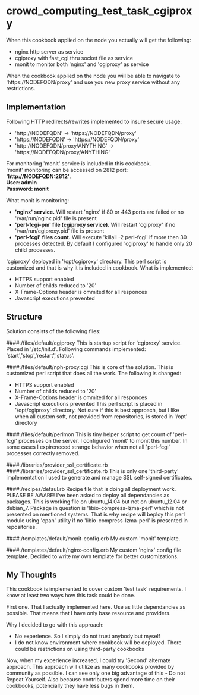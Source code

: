 crowd_computing_test_task_cgiproxy
==========================
When this cookbook applied on the node you actually will get the following:
 - nginx http server as service
 - cgiproxy with fast_cgi thru socket file as service
 - monit to monitor both 'nginx' and 'cgiproxy' as service

When the cookbook applied on the node you will be able to navigate to 'https://NODEFQDN/proxy' and use you new proxy service without any restrictions.

Implementation
--------------
Following HTTP redirects/rewrites implemented to insure secure usage:
- 'http://NODEFQDN' -> 'https://NODEFQDN/proxy'
- 'https://NODEFQDN' -> 'https://NODEFQDN/proxy'
- 'http://NODEFQDN/proxy/ANYTHING' -> 'https://NODEFQDN/proxy/ANYTHING'

For monitoring 'monit' service is included in this cookbook.  
'monit' monitoring can be accessed on 2812 port: **'http://NODEFQDN:2812'**.  
**User: admin**  
**Password: monit** 

What monit is monitoring:
+ **'nginx' service.** Will restart 'nginx' if 80 or 443 ports are failed or no '/var/run/nginx.pid' file is present
+ **'perl-fcgi-pm' file (cgiproxy service).** Will restart 'cgiproxy' if no '/var/run/cgiproxy.pid' file is present
+ **'perl-fcgi' files count.** Will execute 'killall -2 perl-fcgi' if more then 30 processes detected. By default I configured 'cgiproxy' to handle only 20 child processes.


'cgiproxy' deployed in '/opt/cgiproxy' directory. This perl script is customized and that is why it is included in cookbook.
What is implemented:
- HTTPS support enabled
- Number of childs reduced to '20'
- X-Frame-Options header is ommited for all responces
- Javascript executions prevented

Structure
---------
Solution consists of the following files:

####./files/default/cgiproxy
This is startup script for 'cgiproxy' service. Placed in '/etc/init.d'. Following commands implemented: 'start','stop','restart','status'.

####./files/default/nph-proxy.cgi
This is core of the solution. This is customized perl script that does all the work.
The following is changed:
- HTTPS support enabled
- Number of childs reduced to '20'
- X-Frame-Options header is ommited for all responces
- Javascript executions prevented
This perl script is placed in '/opt/cgiproxy' directory. Not sure if this is best approach, but I like when all custom soft, not provided from repositories, is stored in '/opt' directory
    
####./files/default/perlmon
This is tiny helper script to get count of 'perl-fcgi' processes on the server. I configured 'monit' to monit this number. In some cases I expireneced strange behavior when not all 'perl-fcgi' processes correctly removed.
    
####./libraries/provider_ssl_certificate.rb
####./libraries/provider_ssl_certificate.rb
This is only one 'third-party' implementation I used to generate and manage SSL self-signed certificates.
    
####./recipes/defaul.rb
Recipe file that is doing all deployment work. PLEASE BE AWARE! I've been asked to deploy all dependancies as packages. This is working file on ubuntu_14.04 but not on ubuntu_12.04 or debian_7. Package in question is 'libio-compress-lzma-perl' which is not presented on mentioned systems. That is why recipe will beploy this perl module using 'cpan' utility if no 'libio-compress-lzma-perl' is presented in repositories.

####./templates/default/monit-config.erb
My custom 'monit' template.

####./templates/default/nginx-config.erb
My custom 'nginx' config file template. Decided to write my own template for better customizations.

My Thoughts
-----------
This cookbook is implemented to cover custom 'test task' requirements.
I know at least two ways how this task could be done.

First one. That I actually implemented here. Use as little dependancies as possible. That means that I have only base resource and providers.

Why I decided to go with this approach:
+ No experience. So I simply do not trust anybody but myself
+ I do not know environment where cookbook will be deployed. There could be restrictions on using third-party cookbooks


Now, when my experience increased, I could try 'Second' alternate approach.
This approach will utilize as many cookbooks provided by community as possible. I can see only one big advantage of this - Do not Repeat Yourself. Also because contributers spend more time on their cookbooks, potencially they have less bugs in them.
